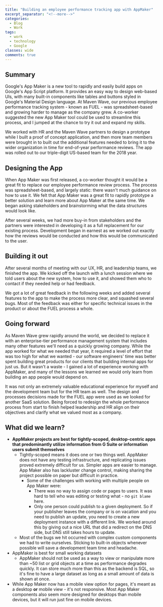```yaml
---
title: "Building an employee performance tracking app with AppMaker"
excerpt_separator: "<!--more-->"
categories:
  - Blog
  - Work
tags:
  - work
  - technology
  - Google
classes: wide
comments: true
---
```


## Summary
Google's App Maker is a new tool to rapidly and easily build apps on Google's App Script platform. It provides an easy way to design web-based UIs, with many built-in components like tables and buttons styled in Google's Material Design language. At Maven Wave, our previous employee performance tracking system - known as FUEL - was spreadsheet-based and growing harder to manage as the company grew. A co-worker suggested the new App Maker tool could be used to streamline this process, and I jumped at the chance to try it out and expand my skills. 

We worked with HR and the Maven Wave partners to design a prototype while I built a proof of concept application, and then more team members were brought in to built out the additional features needed to bring it to the wider organization in time for end-of-year performance reviews. The app was rolled out to our triple-digit US-based team for the 2018 year.

## Designing the App
When App Maker was first released, a co-worker thought it would be a great fit to replace our employee performance review process. The process was spreadsheet-based, and largely static: there wasn't much guidance on how to use it. We felt that App Maker was a great fit to rapidly prototype a better solution and learn more about App Maker at the same time. We began asking stakeholders and brainstorming what the data structures would look like.

After several weeks, we had more buy-in from stakeholders and the partners were interested in developing it as a full replacement for our existing process. Development began in earnest as we worked out exactly how the reviews would be conducted and how this would be communicated to the user.

## Building it out
After several months of meeting with our UX, HR, and leadership teams, we finished the app. We kicked off the launch with a lunch session where we told users about the new system, how to use it, and showed them who to contact if they needed help or had feedback.

We got a lot of great feedback in the following weeks and added several features to the app to make the process more clear, and squashed several bugs. Most of the feedback was either for specific technical issues in the product or about the FUEL process a whole.

## Going forward
As Maven Wave grew rapidly around the world, we decided to replace it with an enterprise-tier performance management system that includes many other features we'll need as a quickly growing company. While the app worked for what we needed that year, it required a level of effort that was too high for what we wanted - our software engineers' time was better spent building great products for our clients that building internal apps for just us. But it wasn't a waste - I gained a lot of experience working with AppMaker, and many of the lessons we learned we would only learn from building an app people would depend on.

It was not only an extremely valuable educational experience for myself and the development team but for the HR team as well. The design and processes decisions made for the FUEL app were used as we looked for another SaaS solution. Being forced to redesign the whole performance process from start to finish helped leadership and HR align on their objectives and clarify what we valued most as a company.

## What did we learn?
* **AppMaker projects are best for tightly-scoped, desktop-centric apps that predominantly utilize information from G Suite or information users submit themselves**
  * Tightly-scoped means it does one or two things well. AppMaker does not have any testing infrastructure, and replicating issues proved extremely difficult for us. Simpler apps are easier to manage. App Maker also has lackluster change control, making sharing the project possible on paper but difficult in practice.
    * Some of the challenges with working with multiple people on App Maker were:
      * There was no way to assign code or pages to users. It was hard to tell who was editing or testing what - no `git blame` here.
      * Only one person could publish to a given deployment. So if your publisher leaves the company or is on vacation and you need to publish an update, you need to create a new deployment instance with a different link. We worked around this by giving out a nice URL that did a redirect on the DNS side, but DNS still takes hours to update.
  * Most of the bugs we hit occurred with complex custom components we had to write ourselves. Sticking to built-in objects whenever possible will save a development team time and headache.
* AppMaker is best for small working datasets
  * AppMaker should not be used as a way to view or manipulate more than ~50 list or grid objects at a time as performance degrades quickly. It can store much more than this as the backend is SQL, so it's fine to have a large dataset as long as a small amount of data is shown at once.
* While App Maker now has a mobile view option for pages, it's meant as a desktop __or__ mobile view - it's not responsive. Most App Maker components also seem more designed for desktops than mobile devices, but it will run just fine on mobile devices.